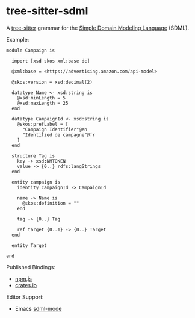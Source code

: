 # tree-sitter-sdml

A [tree-sitter](https://tree-sitter.github.io/tree-sitter/) grammar for the [Simple Domain Modeling Language](docs/sdml.org) (SDML).

Example:

``` sdml
module Campaign is

  import [xsd skos xml:base dc]

  @xml:base = <https://advertising.amazon.com/api-model>

  @skos:version = xsd:decimal(2)

  datatype Name <- xsd:string is
    @xsd:minLength = 5
    @xsd:maxLength = 25
  end

  datatype CampaignId <- xsd:string is
    @skos:prefLabel = [
      "Campaign Identifier"@en
      "Identified de campagne"@fr
    ]
  end

  structure Tag is
    key -> xsd:NMTOKEN
    value -> {0..} rdfs:langStrings
  end

  entity campaign is
    identity campaignId -> CampaignId

    name -> Name is
      @skos:definition = ""
    end

    tag -> {0..} Tag

    ref target {0..1} -> {0..} Target
  end

  entity Target

end
```

Published Bindings:

* [npm.js](https://www.npmjs.com/package/tree-sitter-sdml)
* [crates.io](https://crates.io/crates/tree-sitter-sdml)

Editor Support:

* Emacs [sdml-mode](https://github.com/johnstonskj/emacs-sdml-mode)
